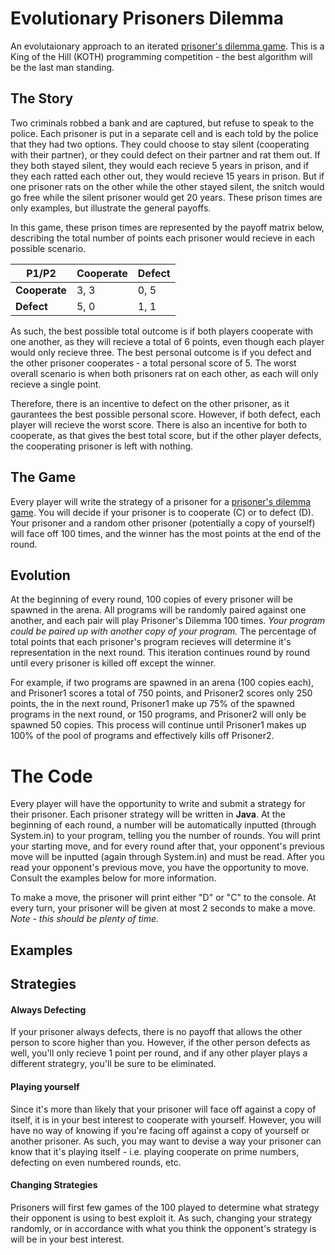 # Evolutionary Prisoners Dilemma
An evolutaionary approach to an iterated <a href="https://en.wikipedia.org/wiki/Prisoner%27s_dilemma">prisoner's dilemma game</a>.  This is a King of the Hill (KOTH) programming competition - the best algorithm will be the last man standing. 

## The Story
Two criminals robbed a bank and are captured, but refuse to speak to the police. Each prisoner is put in a separate cell and is each told by the police that they had two options. They could choose to stay silent (cooperating with their partner), or they could defect on their partner and rat them out.  If they both stayed silent, they would each recieve 5 years in prison, and if they each ratted each other out, they would recieve 15 years in prison. But if one prisoner rats on the other while the other stayed silent, the snitch would go free while the silent prisoner would get 20 years.  These prison times are only examples, but illustrate the general payoffs.

In this game, these prison times are represented by the payoff matrix below, describing the total number of points each prisoner would recieve in each possible scenario. 

| P1/P2 | Cooperate | Defect |
| ------ | --------- |------ |
| **Cooperate** | 3, 3 | 0, 5 |
| **Defect** | 5, 0 | 1, 1 |

As such, the best possible total outcome is if both players cooperate with one another, as they will recieve a total of 6 points, even though each player would only recieve three.  The best personal outcome is if you defect and the other prisoner cooperates - a total personal score of 5. The worst overall scenario is when both prisoners rat on each other, as each will only recieve a single point. 

Therefore, there is an incentive to defect on the other prisoner, as it gaurantees the best possible personal score.  However, if both defect, each player will recieve the worst score. There is also an incentive for both to cooperate, as that gives the best total score, but if the other player defects, the cooperating prisoner is left with nothing.  

## The Game
Every player will write the strategy of a prisoner for a <a href="https://en.wikipedia.org/wiki/Prisoner%27s_dilemma">prisoner's dilemma game</a>. You will decide if your prisoner is to cooperate (C) or to defect (D). Your prisoner and a random other prisoner (potentially a copy of yourself) will face off 100 times, and the winner has the most points at the end of the round. 


## Evolution
At the beginning of every round, 100 copies of every prisoner will be spawned in the arena. All programs will be randomly paired against one another, and each pair will play Prisoner's Dilemma 100 times. *Your program could be paired up with another copy of your program.* The percentage of total points that each prisoner's program recieves will determine it's representation in the next round.  This iteration continues round by round until every prisoner is killed off except the winner.

For example, if two programs are spawned in an arena (100 copies each), and Prisoner1 scores a total of 750 points, and Prisoner2 scores only 250 points, the in the next round, Prisoner1 make up 75% of the spawned programs in the next round, or 150 programs, and Prisoner2 will only be spawned 50 copies.  This process will continue until Prisoner1 makes up 100% of the pool of programs and effectively kills off Prisoner2. 

# The Code
Every player will have the opportunity to write and submit a strategy for their prisoner. Each prisoner strategy will be written in **Java**.  At the beginning of each round, a number will be automatically inputted (through System.in) to your program, telling you the number of rounds. You will print your starting move, and for every round after that, your opponent's previous move will be inputted (again through System.in) and must be read.  After you read your opponent's previous move, you have the opportunity to move. Consult the examples below for more information. 

To make a move, the prisoner will print either "D" or "C" to the console.  At every turn, your prisoner will be given at most 2 seconds to make a move. *Note - this should be plenty of time.*

## Examples

## Strategies

#### Always Defecting
If your prisoner always defects, there is no payoff that allows the other person to score higher than you.  However, if the other person defects as well, you'll only recieve 1 point per round, and if any other player plays a different strategry, you'll be sure to be eliminated. 

#### Playing yourself
Since it's more than likely that your prisoner will face off against a copy of itself, it is in your best interest to cooperate with yourself. However, you will have no way of knowing if you're facing off against a copy of yourself or another prisoner. As such, you may want to devise a way your prisoner can know that it's playing itself - i.e. playing cooperate on prime numbers, defecting on even numbered rounds, etc. 

#### Changing Strategies
Prisoners will first few games of the 100 played to determine what strategy their opponent is using to best exploit it. As such, changing your strategy randomly, or in accordance with what you think the opponent's strategy is will be in your best interest. 


